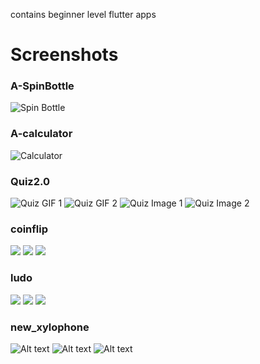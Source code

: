 contains beginner level flutter apps
# Screenshots

### A-SpinBottle
![Spin Bottle](A-SpinBottle/readme/spinbottle.png)

### A-calculator
![Calculator](A-calculator/readme/calculator.png)

### Quiz2.0
![Quiz GIF 1](Quiz2.0/assets/qz.gif)
![Quiz GIF 2](Quiz2.0/assets/qz4.gif)
![Quiz Image 1](Quiz2.0/assets/qz1.jpg)
![Quiz Image 2](Quiz2.0/assets/qz3.jpg)
### coinflip
![](flipcoin2.0/assets/coin1.jpg)
![](flipcoin2.0/assets/coin2.jpg)
![](flipcoin2.0/assets/coin3.gif)
### ludo
![](ludo2.0/assets/dice0.gif)
![](ludo2.0/assets/dice1.jpg)
![](ludo2.0/assets/dice3.jpg)
### new_xylophone
![Alt text](/images/xy1.gif)
![Alt text](/images/Screenshot_20241008_111734.jpg)
![Alt text](/images/Screenshot_20241008_111746.jpg)
